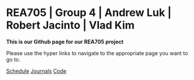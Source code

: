 # REA705 | Group 4 | Andrew Luk | Robert Jacinto | Vlad Kim

**This is our Github page for our REA705 project**

Please use the hyper links to navigate to the appropriate page you want to go to.


[Schedule](/scheduel.html) [Journals](/updates.html) [Code](/code.html)